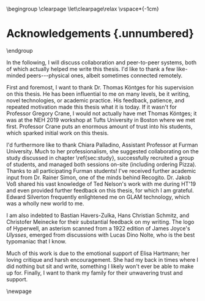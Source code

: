 \begingroup
\clearpage
\let\clearpage\relax
\vspace*{-1cm}
# Acknowledgements {.unnumbered}
\endgroup

In the following, I will discuss collaboration and peer-to-peer systems, both of which actually helped me write this thesis. I'd like to thank a few like-minded peers---physical ones, albeit sometimes connected remotely.

First and foremost, I want to thank Dr. Thomas Köntges for his supervision on this thesis. He has been influential to me on many levels, be it writing, novel technologies, or academic practice. His feedback, patience, and repeated motivation made this thesis what it is today. If it wasn't for Professor Gregory Crane, I would not actually have met Thomas Köntges; it was at the NEH 2019 workshop at Tufts University in Boston where we met first. Professor Crane puts an enormous amount of trust into his students, which sparked initial work on this thesis.

I'd furthermore like to thank Chiara Palladino, Assistant Professor at Furman University. Much to her professionalism, she suggested collaborating on the study discussed in chapter \ref{sec:study}, successfully recruited a group of students, and managed both sessions on-site (including ordering Pizza). Thanks to all participating Furman students! I've received further academic input from Dr. Rainer Simon, one of the minds behind Recogito. Dr. Jakob Voß shared his vast knowledge of Ted Nelson's work with me during HT'19 and even provided further feedback on this thesis, for which I am grateful. Edward Silverton frequently enlightened me on GLAM technology, which was a wholly new world to me.

I am also indebted to Bastian Havers-Zulka, Hans Christian Schmitz, and Christofer Meinecke for their substantial feedback on my writing. The logo of Hyperwell, an asterism scanned from a 1922 edition of James Joyce's _Ulysses_, emerged from discussions with Lucas Dino Nolte, who is the best typomaniac that I know.

Much of this work is due to the emotional support of Elisa Hartmann; her loving critique and harsh encouragement. She had my back in times where I did nothing but sit and write, something I likely won't ever be able to make up for. Finally, I want to thank my family for their unwavering trust and support.

\newpage
